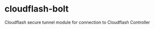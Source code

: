 cloudflash-bolt
===============

Cloudflash secure tunnel module for connection to Cloudflash Controller
